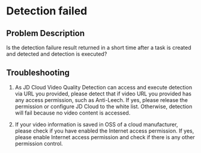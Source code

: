 # Detection failed

## Problem Description

Is the detection failure result returned in a short time after a task is created and detected and detection is executed?

## Troubleshooting

1. As JD Cloud Video Quality Detection can access and execute detection via URL you provided, please detect that if video URL you provided has any access permission, such as Anti-Leech. If yes, please release the permission or configure JD Cloud to the white list. Otherwise, detection will fail because no video content is accessed.

2. If your video information is saved in OSS of a cloud manufacturer, please check if you have enabled the Internet access permission. If yes, please enable Internet access permission and check if there is any other permission control.


